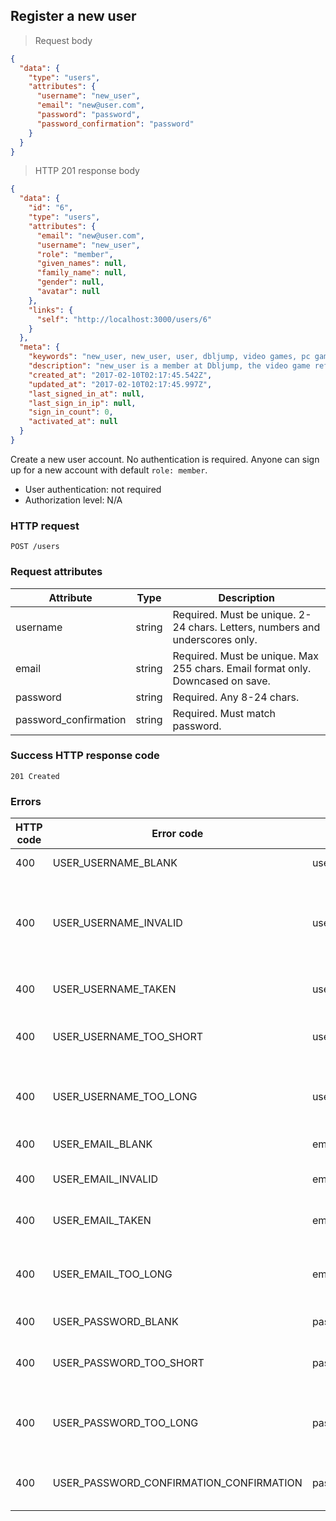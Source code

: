 ## Register a new user

> Request body

```JSON
{
  "data": {
    "type": "users",
    "attributes": {
      "username": "new_user",
      "email": "new@user.com",
      "password": "password",
      "password_confirmation": "password"
    }
  }
}
```

> HTTP 201 response body

```JSON
{
  "data": {
    "id": "6",
    "type": "users",
    "attributes": {
      "email": "new@user.com",
      "username": "new_user",
      "role": "member",
      "given_names": null,
      "family_name": null,
      "gender": null,
      "avatar": null
    },
    "links": {
      "self": "http://localhost:3000/users/6"
    }
  },
  "meta": {
    "keywords": "new_user, new_user, user, dbljump, video games, pc games, gaming",
    "description": "new_user is a member at Dbljump, the video game reference.",
    "created_at": "2017-02-10T02:17:45.542Z",
    "updated_at": "2017-02-10T02:17:45.997Z",
    "last_signed_in_at": null,
    "last_sign_in_ip": null,
    "sign_in_count": 0,
    "activated_at": null
  }
}
```

Create a new user account. No authentication is required. Anyone can sign up for a new account with default `role: member`.

* User authentication: not required
* Authorization level: N/A

### HTTP request

`POST /users`

### Request attributes

Attribute | Type | Description
--------- | ---- | -----------
username | string | Required. Must be unique. 2-24 chars. Letters, numbers and underscores only.
email | string | Required. Must be unique. Max 255 chars. Email format only. Downcased on save.
password | string | Required. Any 8-24 chars.
password_confirmation | string | Required. Must match password.

### Success HTTP response code

`201 Created`

### Errors

HTTP code | Error code | Pointer | Title
--------- | ---------- | ------- | -----
400 | USER_USERNAME_BLANK | username | Username is required.
400 | USER_USERNAME_INVALID | username | Username can only contain letters, numbers, and underscores.
400 | USER_USERNAME_TAKEN | username | Username has already been taken.
400 | USER_USERNAME_TOO_SHORT | username | Username cannot be less than 2 characters.
400 | USER_USERNAME_TOO_LONG | username | Username cannot be more than 24 characters.
400 | USER_EMAIL_BLANK | email | Email is required.
400 | USER_EMAIL_INVALID | email | Email must be a valid address.
400 | USER_EMAIL_TAKEN | email | Email has already been taken.
400 | USER_EMAIL_TOO_LONG | email | Username cannot be more than 255 characters.
400 | USER_PASSWORD_BLANK | password | Password is required.
400 | USER_PASSWORD_TOO_SHORT | password | Password cannot be less than 8 characters.
400 | USER_PASSWORD_TOO_LONG | password | Password cannot be more than 24 characters.
400 | USER_PASSWORD_CONFIRMATION_CONFIRMATION | password_confirmation | Password and confirmation must match.
